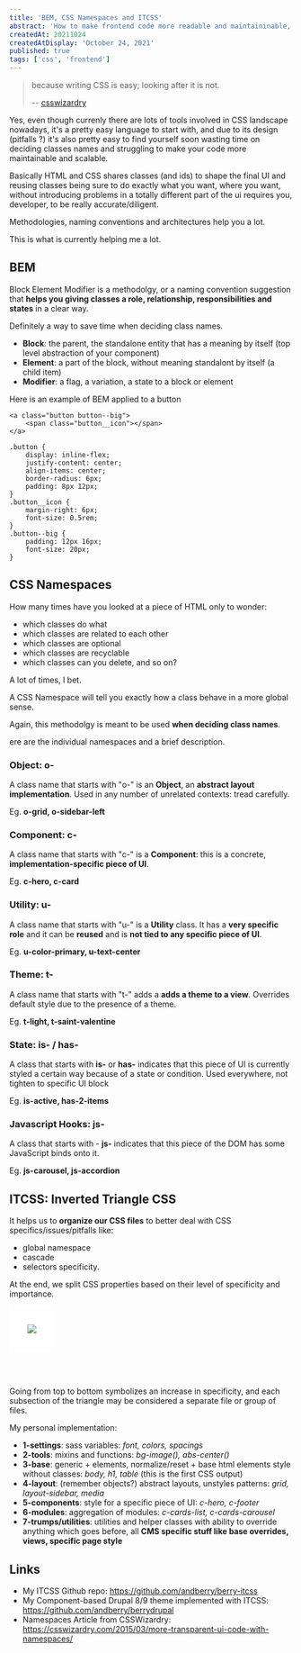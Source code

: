 ```yaml
---
title: 'BEM, CSS Namespaces and ITCSS'
abstract: 'How to make frontend code more readable and maintaininable, because CSS is easy, but looking after it, is not'
createdAt: 20211024
createdAtDisplay: 'October 24, 2021'
published: true
tags: ['css', 'frontend']
---
```


> because writing CSS is easy; looking after it is not.
>
> -- [csswizardry](https://twitter.com/csswizardry)

Yes, even though currenly there are lots of tools involved in CSS landscape nowadays, it's a pretty easy language to start with, and due to its design (pitfalls ?) it's also pretty easy to find yourself soon wasting time on deciding classes names and struggling to make your code more maintainable and scalable.

Basically HTML and CSS shares classes (and ids) to shape the final UI and reusing classes being sure to do exactly what you want, where you want, without introducing problems in a totally different part of the ui requires you, developer, to be really accurate/diligent.

Methodologies, naming conventions and architectures help you a lot.

This is what is currently helping me a lot.

## BEM

Block Element Modifier is a methodolgy, or a naming convention suggestion that **helps you giving classes a role, relationship, responsibilities and states** in a clear way.

Definitely a way to save time when deciding class names.

-   **Block**: the parent, the standalone entity that has a meaning by itself (top level abstraction of your component)
-   **Element**: a part of the block, without meaning standalont by itself (a child item)
-   **Modifier**: a flag, a variation, a state to a block or element

Here is an example of BEM applied to a button

```html[button.html]
<a class="button button--big">
    <span class="button__icon"></span>
</a>
```

```css[button.css]
.button {
    display: inline-flex;
    justify-content: center;
    align-items: center;
    border-radius: 6px;
    padding: 8px 12px;
}
.button__icon {
    margin-right: 6px;
    font-size: 0.5rem;
}
.button--big {
    padding: 12px 16px;
    font-size: 20px;
}
```

## CSS Namespaces

How many times have you looked at a piece of HTML only to wonder:

-   which classes do what
-   which classes are related to each other
-   which classes are optional
-   which classes are recyclable
-   which classes can you delete, and so on?

A lot of times, I bet.

A CSS Namespace will tell you exactly how a class behave in a more global sense.

Again, this methodolgy is meant to be used **when deciding class names**.

ere are the individual namespaces and a brief description.

### Object: o-

A class name that starts with "o-" is an **Object**, an **abstract layout implementation**. Used in any number of unrelated contexts: tread carefully.

Eg. **o-grid, o-sidebar-left**

### Component: c-

A class name that starts with "c-" is a **Component**: this is a concrete, **implementation-specific piece of UI**.

Eg. **c-hero, c-card**

### Utility: u-

A class name that starts with "u-" is a **Utility** class. It has a **very specific role** and it can be **reused** and is **not tied to any specific piece of UI**.

Eg. **u-color-primary, u-text-center**

### Theme: t-

A class name that starts with "t-" adds a **adds a theme to a view**. Overrides default style due to the presence of a theme.

Eg. **t-light, t-saint-valentine**

### State: is- / has-

A class that starts with **is-** or **has-** indicates that this piece of UI is currently styled a certain way because of a state or condition. Used everywhere, not tighten to specific UI block

Eg. **is-active, has-2-items**

### Javascript Hooks: js-

A class that starts with - **js-** indicates that this piece of the DOM has some JavaScript binds onto it.

Eg. **js-carousel, js-accordion**

## ITCSS: Inverted Triangle CSS

It helps us to **organize our CSS files** to better deal with CSS specifics/issues/pitfalls like:

-   global namespace
-   cascade
-   selectors specificity.

At the end, we split CSS properties based on their level of specificity and importance.

<img src="/images/itcss.svg" style="background-color: white; padding: 2rem; margin-bottom: 3rem;"/>

Going from top to bottom symbolizes an increase in specificity, and each subsection of the triangle may be considered a separate file or group of files.

My personal implementation:

-   **1-settings**: sass variables: _font, colors, spacings_
-   **2-tools**: mixins and functions: _bg-image(), abs-center()_
-   **3-base**: generic + elements, normalize/reset + base html elements style without classes: _body, h1, table_ (this is the first CSS output)
-   **4-layout**: (remember objects?) abstract layouts, unstyles patterns: _grid, layout-sidebar, media_
-   **5-components**: style for a specific piece of UI: _c-hero, c-footer_
-   **6-modules**: aggregation of modules: _c-cards-list, c-cards-carousel_
-   **7-trumps/utilities**: utilities and helper classes with ability to override anything which goes before, all **CMS specific stuff like base overrides, views, specific page style**

## Links

-   My ITCSS Github repo: https://github.com/andberry/berry-itcss
-   My Component-based Drupal 8/9 theme implemented with ITCSS: https://github.com/andberry/berrydrupal
-   Namespaces Article from CSSWizardry: https://csswizardry.com/2015/03/more-transparent-ui-code-with-namespaces/
